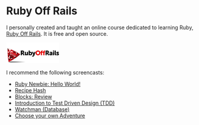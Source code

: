 Ruby Off Rails
==============

I personally created and taught an online course dedicated to learning Ruby, [Ruby Off Rails](https://rubyoffrails.com/dashboard). It is free and open source.

![rubyoffrails](images/ruby-off-rails.png)

I recommend the following screencasts:

* [Ruby Newbie: Hello World!](https://rubyoffrails.com/videos/16-ruby-newbie-hello-world)
* [Recipe Hash](https://rubyoffrails.com/videos/17-recipe-hash)
* [Blocks: Review](https://rubyoffrails.com/videos/6-blocks-review)
* [Introduction to Test Driven Design (TDD)](https://rubyoffrails.com/videos/18-introduction-to-test-driven-design-tdd)
* [Watchman (Database)](https://rubyoffrails.com/videos/3-watchman-database)
* [Choose your own Adventure](https://rubyoffrails.com/videos/5-choose-your-own-adventure)
